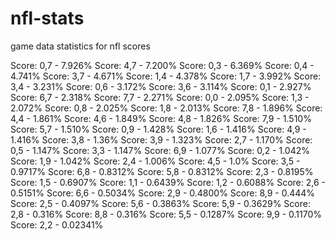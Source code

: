 nfl-stats
=========

game data statistics for nfl scores

Score: 0,7 - 7.926%
Score: 4,7 - 7.200%
Score: 0,3 - 6.369%
Score: 0,4 - 4.741%
Score: 3,7 - 4.671%
Score: 1,4 - 4.378%
Score: 1,7 - 3.992%
Score: 3,4 - 3.231%
Score: 0,6 - 3.172%
Score: 3,6 - 3.114%
Score: 0,1 - 2.927%
Score: 6,7 - 2.318%
Score: 7,7 - 2.271%
Score: 0,0 - 2.095%
Score: 1,3 - 2.072%
Score: 0,8 - 2.025%
Score: 1,8 - 2.013%
Score: 7,8 - 1.896%
Score: 4,4 - 1.861%
Score: 4,6 - 1.849%
Score: 4,8 - 1.826%
Score: 7,9 - 1.510%
Score: 5,7 - 1.510%
Score: 0,9 - 1.428%
Score: 1,6 - 1.416%
Score: 4,9 - 1.416%
Score: 3,8 - 1.36%
Score: 3,9 - 1.323%
Score: 2,7 - 1.170%
Score: 0,5 - 1.147%
Score: 3,3 - 1.147%
Score: 6,9 - 1.077%
Score: 0,2 - 1.042%
Score: 1,9 - 1.042%
Score: 2,4 - 1.006%
Score: 4,5 - 1.0%
Score: 3,5 - 0.9717%
Score: 6,8 - 0.8312%
Score: 5,8 - 0.8312%
Score: 2,3 - 0.8195%
Score: 1,5 - 0.6907%
Score: 1,1 - 0.6439%
Score: 1,2 - 0.6088%
Score: 2,6 - 0.5151%
Score: 6,6 - 0.5034%
Score: 2,9 - 0.4800%
Score: 8,9 - 0.444%
Score: 2,5 - 0.4097%
Score: 5,6 - 0.3863%
Score: 5,9 - 0.3629%
Score: 2,8 - 0.316%
Score: 8,8 - 0.316%
Score: 5,5 - 0.1287%
Score: 9,9 - 0.1170%
Score: 2,2 - 0.02341%
